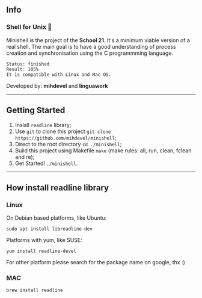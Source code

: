 ## Info

### Shell for Unix 👹

Minishell is the project of the **School 21**. It's a minimum viable version of a real shell. 
The main goal is to have a good understanding of process creation and synchronisation using the C programmming language.

    Status: finished
    Result: 105%
    It is compatible with Linux and Mac OS.

Developed by: **mihdevel** and **linguawork**
***

## Getting Started

1. Inslall `readline` library;
2. Use `git` to clone this project `git clone https://github.com/mihdevel/minishell`;
4. Direct to the root directory `cd ./minishell`;
5. Build this project using Makefile `make` (make rules: all, run, clean, fclean and re);
6. Get Started! `./minishell`.
***

## How install readline library

### Linux

On Debian based platforms, like Ubuntu:

    sudo apt install libreadline-dev

Platforms with yum, like SUSE:

    yum install readline-devel

For other platform please search for the package name on google, thx :)

### MAC

    brew install readline